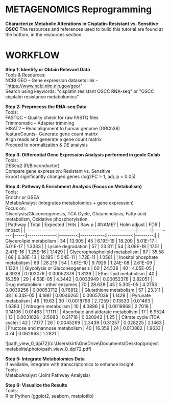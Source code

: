 # METAGENOMICS Reprogramming 
<b>Characterize Metabolic Alterations in Cisplatin-Resistant vs. Sensitive OSCC</b>
The resources and references used to build this tutorial are found at the bottom, in the resources section. 

# WORKFLOW 
<b>Step 1: Identify or Obtain Relevant Data </b>
<br> 
Tools & Resources: <br>
NCBI GEO – Gene expression datasets 
link - "https://www.ncbi.nlm.nih.gov/geo/" <br>
Search using keywords: "cisplatin resistant OSCC RNA-seq" or "OSCC cisplatin resistance metabolomics" <br>

<b>Step 2: Preprocess the RNA-seq Data</b> <br> 
Tools: <br>
FASTQC – Quality check for raw FASTQ files <br>
Trimmomatic – Adapter trimming<br> 
HISAT2 – Read alignment to human genome (GRCh38) <br>
featureCounts– Generate gene count matrix<br> 
Align reads and generate a gene count matrix<br> 
Proceed to normalization & DE analysis<br> 


<b>Step 3: Differential Gene Expression Analysis performed in goole Colab </b>
<br>
Tools: <br> 
DESeq2 (R/Bioconductor) <br> 
Compare gene expression: Resistant vs. Sensitive <br>
Export significantly changed genes (log2FC > 1, adj. p < 0.05)<br> 


<b>Step 4: Pathway & Enrichment Analysis (Focus on Metabolism)</b> <br>
Tools:<br> 
Enrichr or GSEA <br>
MetaboAnalyst (integrates metabolomics + gene expression)<br> 
Focus on:<br> 
Glycolysis/Gluconeogenesis,
TCA Cycle,
Glutaminolysis, 
Fatty acid metabolism, 
Oxidative phosphorylation. 
<br>
| Pathway                                              | Total | Expected | Hits | Raw p         | #NAME?   | Holm adjust | FDR         | Impact   |
|------------------------------------------------------|------:|---------:|-----:|--------------:|---------:|------------:|------------:|---------:|
| Glycerolipid metabolism                              | 34    | 13.905   | 45   | 6.19E-19      | 18.209   | 5.01E-17    | 5.01E-17    | 1.3333   |
| Lysine degradation                                   | 57    | 23.311   | 54   | 3.09E-18      | 17.51    | 2.47E-16    | 1.25E-16    | 1.1429   |
| Glycerophospholipid metabolism                       | 87    | 35.58    | 68   | 6.38E-13      | 12.195   | 5.04E-11    | 1.72E-11    | 1.0581   |
| Inositol phosphate metabolism                        | 69    | 28.219   | 54   | 1.61E-10      | 9.7929   | 1.24E-08    | 2.61E-09    | 1.1324   |
| Glycolysis or Gluconeogenesis                        | 60    | 24.538   | 40   | 4.05E-05      | 4.3928   | 0.003076    | 0.00052378  | 1.8136   |
| Ether lipid metabolism                               | 40    | 16.359   | 29   | 4.53E-05      | 4.3442   | 0.0033949   | 0.00052378  | 0.82051  |
| Drug metabolism - other enzymes                      | 70    | 28.628   | 45   | 5.30E-05      | 4.2753   | 0.0039256   | 0.00053712  | 0.76812  |
| Glutathione metabolism                               | 57    | 23.311   | 38   | 6.34E-05      | 4.1981   | 0.0046265   | 0.00057039  | 1.1429   |
| Pyruvate metabolism                                  | 48    | 19.63    | 30   | 0.0018796     | 2.7259   | 0.13533     | 0.01463     | 1.6383   |
| Nitrogen metabolism                                  | 10    | 4.0896   | 9    | 0.0019868     | 2.7018   | 0.14106     | 0.01463     | 1.1111   |
| Ascorbate and aldarate metabolism                    | 17    | 6.9524   | 13   | 0.0031026     | 2.5083   | 0.21718     | 0.020942    | 1.25     |
| Citrate cycle (TCA cycle)                            | 42    | 17.177   | 26   | 0.0045299     | 2.3439   | 0.31257     | 0.028225    | 2.1463   |
| Fructose and mannose metabolism                      | 40    | 16.359   | 24   | 0.010882      | 1.9633   | 0.74        | 0.062963    | 1.2821   |
<br>

![path_view_0_dpi72](c:\Users\kirti\OneDrive\Documents\Desktop\project metabolite\photo\path_view_0_dpi72.pdf)

<b>Step 5: Integrate Metabolomics Data</b> <br>
If available, integrate with transcriptomics to enhance insight.<br> 
Tools:<br> 
MetaboAnalyst (Joint Pathway Analysis)<br>


<b>Step 6: Visualize the Results</b> <br>
Tools: <br>
R or Python (ggplot2, seaborn, matplotlib)
